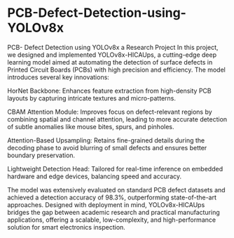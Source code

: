 # PCB-Defect-Detection-using-YOLOv8x
PCB- Defect Detection using YOLOv8x a Research Project
In this project, we designed and implemented YOLOv8x-HICAUps, a cutting-edge deep learning model aimed at automating the detection of surface defects in Printed Circuit Boards (PCBs) with high precision and efficiency. The model introduces several key innovations:

HorNet Backbone: Enhances feature extraction from high-density PCB layouts by capturing intricate textures and micro-patterns.

CBAM Attention Module: Improves focus on defect-relevant regions by combining spatial and channel attention, leading to more accurate detection of subtle anomalies like mouse bites, spurs, and pinholes.

Attention-Based Upsampling: Retains fine-grained details during the decoding phase to avoid blurring of small defects and ensures better boundary preservation.

Lightweight Detection Head: Tailored for real-time inference on embedded hardware and edge devices, balancing speed and accuracy.

The model was extensively evaluated on standard PCB defect datasets and achieved a detection accuracy of 98.3%, outperforming state-of-the-art approaches. Designed with deployment in mind, YOLOv8x-HICAUps bridges the gap between academic research and practical manufacturing applications, offering a scalable, low-complexity, and high-performance solution for smart electronics inspection.
